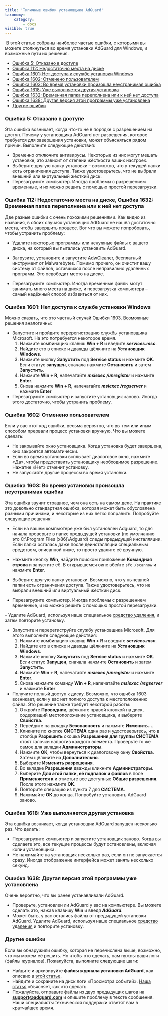 ```yaml
---
title: 'Типичные ошибки установщика AdGuard'
taxonomy:
    category:
        - docs
visible: true
---
```

​
В этой статье собраны наиболее частые ошибки, с которыми вы можете столкнуться во время установки AdGuard для Windows, и возможные пути их решения.
​
* [Ошибка 5: Отказано в доступе](#error-5)
* [Ошибка 112: Недостаточно места на диске](#error-112)
* [Ошибка 1601: Нет доступа к службе установки Windows](#error-1601)
* [Ошибка 1602: Отменено пользователем](#error-1602)
* [Ошибка 1603: Во время установки произошла неустранимая ошибка](#error-1603)
* [Ошибка 1618: Уже выполняется другая установка](#error-1618)
* [Ошибка 1632: Временная папка переполнена или к ней нет доступа](#error-1632)
* [Ошибка 1638: Другая версия этой программы уже установлена](#error-1638)
* [Другие ошибки](#other)
 
<a id="error-5"></a>
### Ошибка 5: Отказано в доступе
Эта ошибка возникает, когда что-то не в порядке с разрешением на доступ. Почему у установщика AdGuard нет разрешения, которое требуется для завершения установки, может объясняться рядом причин. Выполните следующие действия:
- Временно отключите антивирусы. Некоторые из них могут мешать установке, это зависит от степени жёсткости ваших настроек.
​
- Выберите другую папку установки – возможно, что у текущей папки есть ограничения доступа. Также удостоверьтесь, что не выбрали внешний или виртуальный жёсткий диск.
​
- Перезагрузите компьютер. Иногда проблемы с разрешением временные, и их можно решить с помощью простой перезагрузки.
​
<a id="error-112"></a>
<a id="error-1632"></a>
### Ошибка 112: Недостаточно места на диске, Ошибка 1632: Временная папка переполнена или к ней нет доступа
Две разные ошибки с очень похожими решениями. Как видно из названия, в обоих случаях установщик AdGuard не нашёл достаточно места, чтобы завершить процесс. Вот что вы можете попробовать, чтобы устранить проблему:
- Удалите некоторые программы или ненужные файлы с вашего диска, на который вы пытались установить AdGuard.
 
- Загрузите, установите и запустите [AdwCleaner](http://www.bleepingcomputer.com/download/adwcleaner/), бесплатный инструмент от Malwarebytes. Помимо прочего, он очистит вашу систему от файлов, оставшихся после неправильно удалённых программ. Это освободит место на диске.
​
- Перезагрузите компьютер. Иногда временные файлы могут занимать много места на диске, и перезагрузка компьютера – самый надёжный способ избавиться от них.
​
<a id="error-1601"></a>
### Ошибка 1601: Нет доступа к службе установки Windows
Можно сказать, что это частный случай Ошибки 1603. Возможные решения аналогичны:
- Запустите и пройдите перерегистрацию службы установщика Microsoft. На это потребуется некоторое время.
​
   1) Нажмите комбинацию клавиш **Win + R** и введите ***services.msc***.
   2) Найдите его в списке и дважды щёлкните на **Установщик Windows**.
   3) Нажмите кнопку **Запустить** под **Service status** и нажмите **OK**. Если статус **запущен**, сначала нажмите **Остановить** и затем **Запустить**.
   4) Нажмите **Win + R**, напечатайте ***msiexec /unregister*** и нажмите **Enter**.
   5) Снова нажмите **Win + R**, напечатайте ***msiexec /regserver*** и нажмите **Enter**
​
- Перезагрузите компьютер и запустите установщик заново. Иногда этого достаточно, чтобы устранить проблему.

<a id="error-1602"></a>
### Ошибка 1602: Отменено пользователем
Если у вас этот код ошибки, весьма вероятно, что вы тем или иным способом прервали процесс установки вручную. Что вы можете сделать:
- Не закрывайте окно установщика. Когда установка будет завершена, оно закроется автоматически.
​
- Если во время установки всплывает диалоговое окно, нажмите «Да», чтобы предоставить установщику необходимое разрешение. Нажатие «Нет» отменит установку.
​
- Не запускайте другие процессы во время установки.
​
<a id="error-1603"></a>
### Ошибка 1603: Во время установки произошла неустранимая ошибка
Эта ошибка звучит страшнее, чем она есть на самом деле. На практике это довольно стандартная ошибка, которая может быть обусловлена разными причинами, и некоторые из них легко поправить. Попробуйте следующие решения:
- Если на вашем компьютере уже был установлен Adguard, то для начала проверьте в папке предыдущей установки (по умолчанию это C:\Program Files (x86)\Adguard) следы предыдущей инсталляции. Если папка осталась даже после деинсталляции специальным средством, описанной ниже, то просто удалите её вручную.

- Нажмите кнопку **Win**, найдите поиском приложение **Командная строка** и запустите её. В открывшемся окне вбейте `sfc /scannow` и нажмите **Enter**.

- Выберите другую папку установки. Возможно, что у нынешней папки есть ограничения доступа. Также удостоверьтесь, что не выбрали внешний или виртуальный жёсткий диск.

- Перезагрузите компьютер. Иногда проблемы с разрешением временные, и их можно решить с помощью простой перезагрузки.

​- Удалите AdGuard, используя наше специальное [средство удаления](https://kb.adguard.com/ru/windows/installation#%D0%BF%D1%80%D0%BE%D0%B4%D0%B2%D0%B8%D0%BD%D1%83%D1%82%D0%BE%D0%B5-%D1%83%D0%B4%D0%B0%D0%BB%D0%B5%D0%BD%D0%B8%D0%B5), и затем повторите установку.
​
- Запустите и перерегиструйте службу установщика Microsoft. Для этого выполните следующие действия:
​
   1) Нажмите комбинацию клавиш **Win + R** и введите ***services.msc***.
   2) Найдите его в списке и дважды щёлкните на **Установщик Windows**.
   3) Нажмите кнопку **Запустить** под **Service status** и нажмите **OK**. Если статус **Запущен**, сначала нажмите **Остановить** и затем **Запустить**.
   4) Нажмите **Win + R**, напечатайте ***msiexec /unregister*** и нажмите **Enter**.
   5) Снова нажмите команду **Win + R**, напечатайте ***msiexec /regserver*** и нажмите **Enter**
​
- Получите полный доступ к диску. Возможно, что ошибка 1603 возникает, если у вас нет полного доступа к местоположению файла. Это решение также требует некоторой работы:
​
   1) Откройте **Проводник**, щёлкните правой кнопкой на диск, содержащий местоположение установщика, и выберите **Свойства**.
   2) Перейдите на вкладку **Безопасность** и нажмите **Изменить...**.
   3) Кликните по кнопке **СИСТЕМА** один раз и удостоверьтесь, что в столбце **Разрешить** окошка **Разрешения для группы СИСТЕМА** стоят галочки напротив каждого элемента. Проверьте то же самое для вкладки **Администраторы**.
   4) Нажмите **OK**, чтобы вернуться к диалоговому окну **Свойства**. Затем щёлкните на **Дополнительно**.
   5) Выберите **Изменить разрешения**.
   6) Во вкладке **Разрешения** дважды кликните **Администраторы**.
   7) Выберите **Для этой папки, её подпапок и файлов** в поле **Применяется к** и отметьте все доступные **Общие разрешения**. После этого нажмите **OK**.
   8) Повторите операцию из пункта 7 для **СИСТЕМА**.
   9) Нажимайте **OK** до конца. Попробуйте установить AdGuard заново.
   
<a id="error-1618"></a>
### Ошибка 1618: Уже выполняется другая установка
Эта ошибка возникает, когда установщик AdGuard запущен несколько раз. Что делать:​
- Перезагрузите компьютер и запустите установщик заново. Когда вы сделаете это, все текущие процессы будут остановлены, включая копии установщика.
​
- Не нажимайте на установщик несколько раз, если он не запускается сразу. Иногда отображение интерфейса может занять несколько секунд.
​
<a id="error-1638"></a>
### Ошибка 1638: Другая версия этой программы уже установлена
Очень вероятно, что вы ранее устанавливали AdGuard.
- Проверьте, установлен ли AdGuard у вас на компьютере. Вы можете сделать это, нажав клавишу **Win** и введя ***AdGuard***.
​
- Может быть, у вас остались файлы от предыдущей установки AdGuard. Удалите AdGuard, используя наше специальное [средство удаления](https://kb.adguard.com/ru/windows/installation#%D1%83%D0%B4%D0%B0%D0%BB%D0%B5%D0%BD%D0%B8%D0%B5-%D0%B8-%D0%BF%D0%B5%D1%80%D0%B5%D1%83%D1%81%D1%82%D0%B0%D0%BD%D0%BE%D0%B2%D0%BA%D0%B0-adguard) и повторите установку.
​
<a id="other"></a>
### Другие ошибки
Если вы обнаружили ошибку, которая не перечислена выше, возможно, что мы можем её решить. Но чтобы это сделать, нам нужны ваши логи (файлы журналов). Пожалуйста, выполните следующие шаги:
- Найдите и архивируйте **файлы журнала установки AdGuard**, как описано в [этой статье](https://kb.adguard.com/ru/windows/solving-problems/installation-logs).
- Найдите и сохраните на диск логи «Просмотра событий». [Наша статья](https://kb.adguard.com/ru/windows/solving-problems/system-logs) объясняет, как это сделать.
- Пожалуйста, отправьте файлы из двух предыдущих шагов на **[support@adguard.com](mailto:support@adguard.com)** и опишите проблему в тексте сообщения. Наши специалисты технической поддержки ответят вам в кратчайшее время.
